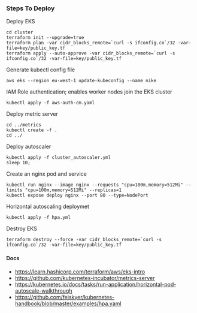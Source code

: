 ### Steps To Deploy

Deploy EKS
```hcl
cd cluster
terraform init --upgrade=true
terraform plan -var cidr_blocks_remote=`curl -s ifconfig.co`/32 -var-file=key/public_key.tf
terraform apply --auto-approve -var cidr_blocks_remote=`curl -s ifconfig.co`/32 -var-file=key/public_key.tf
```

Generate kubectl config file
```hcl
aws eks --region eu-west-1 update-kubeconfig --name nike
```

IAM Role authentication; enables worker nodes join the EKS cluster
```hcl
kubectl apply -f aws-auth-cm.yaml
```

Deploy metric server
```hcl
cd ../metrics
kubectl create -f .
cd ../
```

Deploy autoscaler
```hcl
kubectl apply -f cluster_autoscaler.yml
sleep 10;
```

Create an nginx pod and service
```hcl
kubectl run nginx --image nginx --requests "cpu=100m,memory=512Mi" --limits "cpu=100m,memory=512Mi" --replicas=1
kubectl expose deploy nginx --port 80 --type=NodePort
```

Horizontal autoscaling deploymet
```hcl
kubectl apply -f hpa.yml
```

Destroy EKS
```hcl
terraform destroy --force -var cidr_blocks_remote=`curl -s ifconfig.co`/32 -var-file=key/public_key.tf
```

#### Docs
* https://learn.hashicorp.com/terraform/aws/eks-intro
* https://github.com/kubernetes-incubator/metrics-server
* https://kubernetes.io/docs/tasks/run-application/horizontal-pod-autoscale-walkthrough
* https://github.com/feiskyer/kubernetes-handbook/blob/master/examples/hpa.yaml
